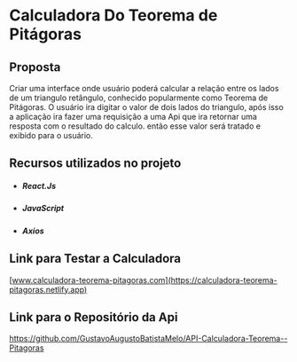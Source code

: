 # Calculadora Do Teorema de Pitágoras



## Proposta

Criar uma interface onde usuário poderá calcular a relação entre os lados de um triangulo retângulo, conhecido popularmente como Teorema de Pitágoras. O usuário ira digitar o valor de dois lados do triangulo, após isso a aplicação ira fazer uma requisição a uma Api que ira retornar uma resposta com o resultado do calculo. então esse valor será tratado e exibido para o usuário. 

## Recursos utilizados no projeto

* ##### React.Js

* ##### JavaScript

* ##### Axios

##  Link para Testar a Calculadora 

[www.calculadora-teorema-pitagoras.com](https://calculadora-teorema-pitagoras.netlify.app)





  ## Link para o Repositório da Api

https://github.com/GustavoAugustoBatistaMelo/API-Calculadora-Teorema--Pitagoras
